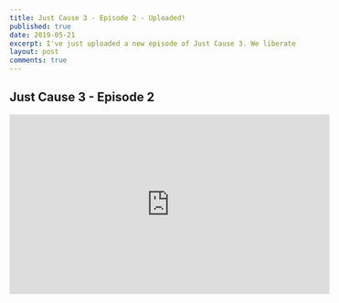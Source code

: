 ```yaml
---
title: Just Cause 3 - Episode 2 - Uploaded!
published: true
date: 2019-05-21
excerpt: I've just uploaded a new episode of Just Cause 3. We liberate the province of Lacos and start working on Costa Del Porto. Check it out!
layout: post
comments: true
---
```


## Just Cause 3 - Episode 2 
<iframe width="560" height="315" src="https://www.youtube.com/embed/hGEPOEgWZWM" frameborder="0" allow="accelerometer; autoplay; encrypted-media; gyroscope; picture-in-picture" allowfullscreen></iframe>
